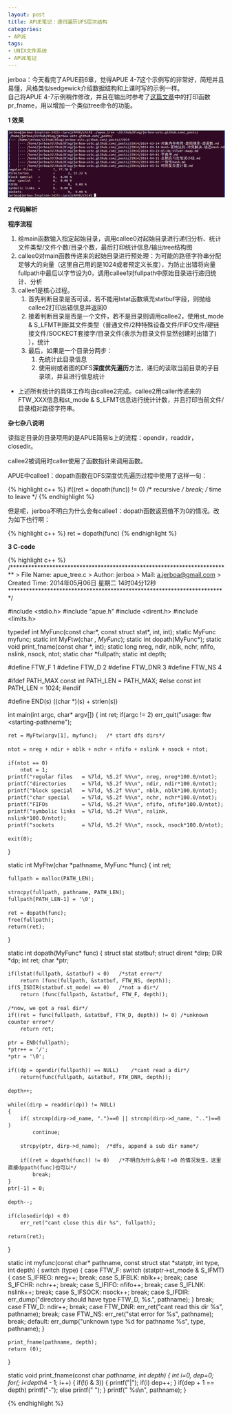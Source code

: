 ```yaml
---
layout: post
title: APUE笔记：递归遍历UFS层次结构
categories:
- APUE
tags:
- UNIX文件系统
- APUE笔记
---
```


jerboa：今天看完了APUE前6章，觉得APUE 4-7这个示例写的非常好，简短并且易懂，风格类似sedgewick介绍数据结构和上课时写的示例一样。  
自己将APUE 4-7示例稍作修改，并且在输出时参考了[这篇文章](http://blog.chinaunix.net/uid-10106787-id-3035688.html)中的打印函数pr_fname，用以增加一个类似tree命令的功能。

**1 效果**

![](/images/2014-05-06-1-1.PNG)

**2 代码解析**

**程序流程**

1. 给main函数输入指定起始目录，调用callee0对起始目录进行递归分析、统计文件类型/文件个数/目录个数，最后打印统计信息/输出tree结构图
2. callee0对main函数传递来的起始目录进行预处理：为可能的路径字符串分配足够大的向量（这里自己用的是1024或者预定义长度），为防止出错将向量fullpath中最后以字节设为0，调用callee1对fullpath中原始目录进行递归统计、分析
3. callee1是核心过程。
	1. 首先判断目录是否可读，若不能用lstat函数填充statbuf字段，则抛给callee2打印出错信息并返回0
	2. 接着判断目录是否是一个文件，若不是目录则调用callee2，使用st\_mode & S\_LFMT判断其文件类型（普通文件/2种特殊设备文件/FIFO文件/硬链接文件/SOCKECT套接字/目录文件(表示为目录文件显然创建时出错了) ），统计
	3. 最后，如果是一个目录分两步：
		1. 先统计此目录信息
		2. 使用树或者图的DFS**深度优先遍历**方法，递归的读取当前目录的子目录项，并且进行信息统计
- 上述所有统计的具体工作均由callee2完成。callee2用caller传递来的FTW\_XXX信息和st\_mode & S_LFMT信息进行统计计数，并且打印当前文件/目录相对路径字符串。

**杂七杂八说明**

读指定目录的目录项用的是APUE简易ls上的流程：opendir，readdir，closedir。

callee2被调用时caller使用了函数指针来调用函数。

APUE中callee1：dopath函数在DFS深度优先遍历过程中使用了这样一句：

{% highlight c++ %}
if((ret = dopath(func)) != 0)   /* recursive */
	break;                  /* time to leave */
{% endhighlight %}

但是呢，jerboa不明白为什么会有callee1：dopath函数返回值不为0的情况。改为如下也行啊：

{% highlight c++ %}
ret = dopath(func)
{% endhighlight %}

**3 C-code**

{% highlight c++ %}
/*************************************************************************
	> File Name: apue_tree.c
	> Author: jerboa
	> Mail: a.jerboa@gmail.com
	> Created Time: 2014年05月06日 星期二 14时04分12秒
 ************************************************************************/

#include <stdio.h>
#include "apue.h"
#include <dirent.h>
#include <limits.h>

typedef int MyFunc(const char*, const struct stat*, int, int);
static MyFunc myfunc;
static int MyFtw(char *, MyFunc*);
static int dopath(MyFunc*);
static void print_fname(const char *, int);
static long nreg, ndir, nblk, nchr, nfifo, nslink, nsock, ntot;
static char *fullpath;
static int depth;

#define FTW_F 1
#define FTW_D 2
#define FTW_DNR 3
#define FTW_NS 4

#ifdef PATH_MAX
	const int PATH_LEN = PATH_MAX;
#else
	const int PATH_LEN = 1024;
#endif

#define END(s) ((char *)(s) + strlen(s))

int main(int argc, char* argv[])
{
	int ret;
	if(argc != 2)
		err_quit("usage: ftw <starting-pathneme");
	
	ret = MyFtw(argv[1], myfunc);	/* start dfs dirs*/

	ntot = nreg + ndir + nblk + nchr + nfifo + nslink + nsock + ntot;

	if(ntot == 0)
		ntot = 1;
	printf("regular files	= %7ld, %5.2f %%\n", nreg, nreg*100.0/ntot);
	printf("directories		= %7ld, %5.2f %%\n", ndir, ndir*100.0/ntot);
	printf("block special	= %7ld, %5.2f %%\n", nblk, nblk*100.0/ntot);
	printf("char special	= %7ld, %5.2f %%\n", nchr, nchr*100.0/ntot);
	printf("FIFOs			= %7ld, %5.2f %%\n", nfifo, nfifo*100.0/ntot);
	printf("symbolic links	= %7ld, %5.2f %%\n", nslink, nslink*100.0/ntot);
	printf("sockets			= %7ld, %5.2f %%\n", nsock, nsock*100.0/ntot);

	exit(0);
}

static int MyFtw(char *pathname, MyFunc *func)
{
	int ret;

	fullpath = malloc(PATH_LEN);

	strncpy(fullpath, pathname, PATH_LEN);
	fullpath[PATH_LEN-1] = '\0';

	ret = dopath(func);
	free(fullpath);
	return(ret);
}

static int dopath(MyFunc* func)
{
	struct stat statbuf;
	struct dirent *dirp;
	DIR *dp;
	int ret;
	char *ptr;

	if(lstat(fullpath, &statbuf) < 0)	/*stat error*/
		return (func(fullpath, &statbuf, FTW_NS, depth));
	if(S_ISDIR(statbuf.st_mode) == 0)	/*not a dir*/
		return (func(fullpath, &statbuf, FTW_F, depth));

	/*now, we got a real dir*/
	if((ret = func(fullpath, &statbuf, FTW_D, depth)) != 0)	/*unknown counter error*/
		return ret;

	ptr = END(fullpath);
	*ptr++ = '/';
	*ptr = '\0';

	if((dp = opendir(fullpath)) == NULL)	/*cant read a dir*/
		return(func(fullpath, &statbuf, FTW_DNR, depth));
	
	depth++;

	while((dirp = readdir(dp)) != NULL)
	{
		if( strcmp(dirp->d_name, ".")==0 || strcmp(dirp->d_name, "..")==0 )
			continue;

		strcpy(ptr, dirp->d_name);	/*dfs, append a sub dir name*/
		
		if((ret = dopath(func)) != 0)	/*不明白为什么会有！=0 的情况发生，这里直接dppath(func)也可以*/
			break;
	}
	ptr[-1] = 0;
	
	depth--;

	if(closedir(dp) < 0)
		err_ret("cant close this dir %s", fullpath);

	return(ret);
}

static int myfunc(const char* pathname, const struct stat *statptr, int type, int depth)
{
	switch (type)
	{
		case FTW_F:
			switch (statptr->st_mode & S_IFMT)
			{
				case S_IFREG:	nreg++;		break;
				case S_IFBLK:	nblk++;		break;
				case S_IFCHR:	nchr++;		break;
				case S_IFIFO:	nfifo++;	break;
				case S_IFLNK:	nslink++;	break;
				case S_IFSOCK:	nsock++;	break;
				case S_IFDIR:
								err_dump("directory should have type FTW_D, %s.", pathname);
			}
			break;
		case FTW_D:
			ndir++;
			break;
		case FTW_DNR:
			err_ret("cant read this dir %s", pathname);
			break;
		case FTW_NS:
			err_ret("stat error for %s", pathname);
			break;
		default:
			err_dump("unknown type %d for pathname %s", type, pathname);
	}
	
	print_fname(pathname, depth);
	return (0);
}

static void print_fname(const char *pathname, int depth)
{
	int i=0, dep=0;
	for(; i<depth*4 - 1; i++)
	{
		if(!(i & 3))
		{
			printf("|");
			if(i) dep++;
		}
		if(dep + 1 == depth)
			printf("-");
		else
			printf(" ");
	}
	printf(" %s\n", pathname);
}

{% endhighlight %}